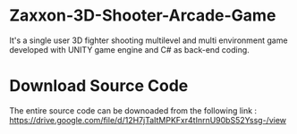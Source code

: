 # Zaxxon-3D-Shooter-Arcade-Game
It's a single user 3D fighter shooting multilevel and multi environment game developed with UNITY game engine and C# as back-end coding.

# Download Source Code
The entire source code can be downoaded from the following link : <br/>
https://drive.google.com/file/d/12H7jTaItMPKFxr4tInrnU90bS52Yssg-/view
